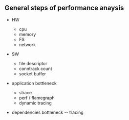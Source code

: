 General steps of performance anaysis
---


- HW  
  - cpu
  - memory
  - FS
  - network
- SW
  - file descriptor
  - conntrack count
  - socket buffer 


- application bottleneck 
  - strace
  - perf / flamegraph 
  - dynamic tracing
- dependencies bottleneck -- tracing